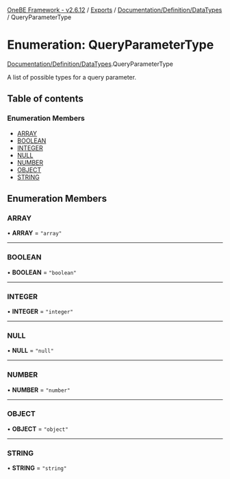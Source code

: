 [OneBE Framework - v2.6.12](../README.md) / [Exports](../modules.md) / [Documentation/Definition/DataTypes](../modules/Documentation_Definition_DataTypes.md) / QueryParameterType

# Enumeration: QueryParameterType

[Documentation/Definition/DataTypes](../modules/Documentation_Definition_DataTypes.md).QueryParameterType

A list of possible types for a query parameter.

## Table of contents

### Enumeration Members

- [ARRAY](Documentation_Definition_DataTypes.QueryParameterType.md#array)
- [BOOLEAN](Documentation_Definition_DataTypes.QueryParameterType.md#boolean)
- [INTEGER](Documentation_Definition_DataTypes.QueryParameterType.md#integer)
- [NULL](Documentation_Definition_DataTypes.QueryParameterType.md#null)
- [NUMBER](Documentation_Definition_DataTypes.QueryParameterType.md#number)
- [OBJECT](Documentation_Definition_DataTypes.QueryParameterType.md#object)
- [STRING](Documentation_Definition_DataTypes.QueryParameterType.md#string)

## Enumeration Members

### ARRAY

• **ARRAY** = ``"array"``

___

### BOOLEAN

• **BOOLEAN** = ``"boolean"``

___

### INTEGER

• **INTEGER** = ``"integer"``

___

### NULL

• **NULL** = ``"null"``

___

### NUMBER

• **NUMBER** = ``"number"``

___

### OBJECT

• **OBJECT** = ``"object"``

___

### STRING

• **STRING** = ``"string"``
